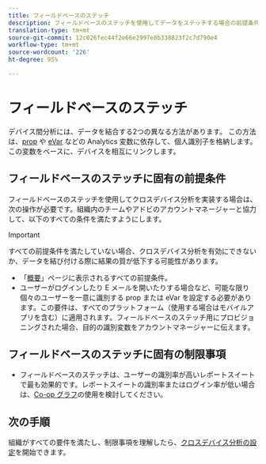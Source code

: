 ```yaml
---
title: フィールドベースのステッチ
description: フィールドベースのステッチを使用してデータをステッチする場合の前提条件と制限事項を理解します。
translation-type: tm+mt
source-git-commit: 12c026fec44f2e66e2997e8b338823f2c7d790e4
workflow-type: tm+mt
source-wordcount: '226'
ht-degree: 95%

---
```



# フィールドベースのステッチ

デバイス間分析には、データを結合する2つの異なる方法があります。 この方法は、[prop](/help/implement/vars/page-vars/prop.md) や [eVar](/help/implement/vars/page-vars/evar.md) などの Analytics 変数に依存して、個人識別子を格納します。この変数をベースに、デバイスを相互にリンクします。

## フィールドベースのステッチに固有の前提条件

フィールドベースのステッチを使用してクロスデバイス分析を実装する場合は、次の操作が必要です。組織内のチームやアドビのアカウントマネージャーと協力して、以下のすべての条件を満たすようにします。

>[!IMPORTANT]
>
>すべての前提条件を満たしていない場合、クロスデバイス分析を有効にできないか、データを結び付ける際に結果の質が低下する可能性があります。

* 「[概要](overview.md)」ページに表示されるすべての前提条件。
* ユーザーがログインしたり E メールを開いたりする場合など、可能な限り個々のユーザーを一意に識別する prop または eVar を設定する必要があります。この要件は、すべてのプラットフォーム（使用する場合はモバイルアプリを含む）に適用されます。フィールドベースのステッチ用にプロビジョニングされた場合、目的の識別変数をアカウントマネージャーに伝えます。

## フィールドベースのステッチに固有の制限事項

* フィールドベースのステッチは、ユーザーの識別率が高いレポートスイートで最も効果的です。レポートスイートの識別率またはログイン率が低い場合は、[Co-op グラフ](device-graph.md)の使用を検討してください。

## 次の手順

組織がすべての要件を満たし、制限事項を理解したら、[クロスデバイス分析の設定](setup.md)を開始できます。